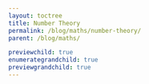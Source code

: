 ```yaml
---
layout: toctree
title: Number Theory
permalink: /blog/maths/number-theory/
parent: /blog/maths/

previewchild: true
enumerategrandchild: true
previewgrandchild: true
---
```

